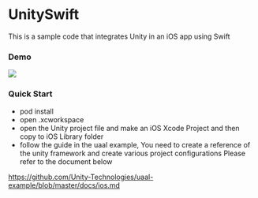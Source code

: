 # UnitySwift
This is a sample code that integrates Unity in an iOS app using Swift

### Demo
![](https://github.com/superbderrick/UnitySwift/blob/main/demo/123.gif?raw=true)

### Quick Start 

- pod install
- open .xcworkspace
- open the Unity project file and make an iOS Xcode Project and then copy to iOS Library folder
- follow the guide in the uaal example, You need to create a reference of the unity framework and create various project configurations
 Please refer to the document below

https://github.com/Unity-Technologies/uaal-example/blob/master/docs/ios.md
